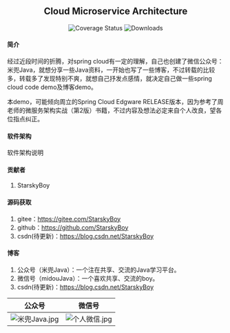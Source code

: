 <h2 align="center">Cloud Microservice Architecture</h2> 
<p align="center">
  <img src="https://img.shields.io/badge/Spring%20Cloud-Edgware.RELEASE-orange.svg" alt="Coverage Status">
  <img src="https://img.shields.io/badge/Spring%20Boot-1.5.9.RELEASE-blue.svg" alt="Downloads">
</p>

#### 简介
经过近段时间的折腾，对spring cloud有一定的理解，自己也创建了微信公众号：米兜Java，就想分享一些Java资料，一开始也写了一些博客，不过转载的比较多，转载多了发现特别不爽，就想自己抒发点感情，就决定自己做一些spring cloud code demo及博客demo。

本demo，可能倾向周立的Spring Cloud Edgware RELEASE版本，因为参考了周老师的微服务架构实战（第2版）书籍，不过内容及想法必定来自个人改良，望各位指点纠正。

#### 软件架构
软件架构说明


#### 贡献者

1. StarskyBoy


#### 源码获取

1. gitee：https://gitee.com/StarskyBoy 
2. github：https://github.com/StarskyBoy
3. csdn(待更新)：https://blog.csdn.net/StarskyBoy


#### 博客

1. 公众号（米兜Java）：一个注在共享、交流的Java学习平台。
2. 微信号（midouJava）：一个喜欢共享、交流的boy。
3. csdn(待更新)：https://blog.csdn.net/StarskyBoy

| 公众号                 | 微信号                 |
| --------------------- | --------------------- |
| ![](https://images.gitee.com/uploads/images/2018/0903/082319_bae6574f_2060340.jpeg "米兜Java.jpg") | ![](https://images.gitee.com/uploads/images/2018/0903/082200_00c55dfb_2060340.jpeg "个人微信.jpg") |

